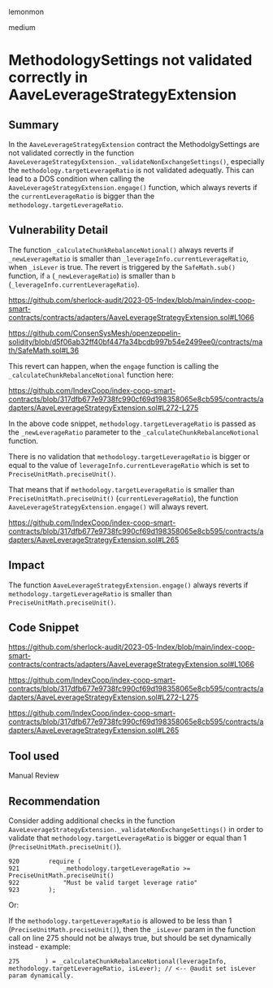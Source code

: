 lemonmon

medium

# MethodologySettings not validated correctly in AaveLeverageStrategyExtension

## Summary

In the `AaveLeverageStrategyExtension` contract the MethodolgySettings are not validated correctly in the function `AaveLeverageStrategyExtension._validateNonExchangeSettings()`, especially the `methodology.targetLeverageRatio` is not validated adequatly. This can  lead to a DOS condition when calling the `AaveLeverageStrategyExtension.engage()` function, which always reverts if the `currentLeverageRatio` is bigger than the `methodology.targetLeverageRatio`.

## Vulnerability Detail

The function `_calculateChunkRebalanceNotional()` always reverts if `_newLeverageRatio` is smaller than `_leverageInfo.currentLeverageRatio`, when `_isLever` is true. The revert is triggered by the `SafeMath.sub()` function, if `a` (`_newLeverageRatio`) is smaller than `b` (`_leverageInfo.currentLeverageRatio`).

https://github.com/sherlock-audit/2023-05-Index/blob/main/index-coop-smart-contracts/contracts/adapters/AaveLeverageStrategyExtension.sol#L1066

https://github.com/ConsenSysMesh/openzeppelin-solidity/blob/d5f06ab32ff40bf447fa34bcdb997b54e2499ee0/contracts/math/SafeMath.sol#L36

This revert can happen, when the `engage` function is calling the `_calculateChunkRebalanceNotional` function here:

https://github.com/IndexCoop/index-coop-smart-contracts/blob/317dfb677e9738fc990cf69d198358065e8cb595/contracts/adapters/AaveLeverageStrategyExtension.sol#L272-L275

In the above code snippet, `methodology.targetLeverageRatio` is passed as the `_newLeverageRatio` parameter to the `_calculateChunkRebalanceNotional` function.

There is no validation that `methodology.targetLeverageRatio` is bigger or equal to the value of `leverageInfo.currentLeverageRatio` which is set to `PreciseUnitMath.preciseUnit()`.

That means that if `methodology.targetLeverageRatio` is smaller than `PreciseUnitMath.preciseUnit()` (`currentLeverageRatio`), the function `AaveLeverageStrategyExtension.engage()` will always revert.

https://github.com/IndexCoop/index-coop-smart-contracts/blob/317dfb677e9738fc990cf69d198358065e8cb595/contracts/adapters/AaveLeverageStrategyExtension.sol#L265

## Impact

The function `AaveLeverageStrategyExtension.engage()` always reverts if `methodology.targetLeverageRatio` is smaller than `PreciseUnitMath.preciseUnit()`.

## Code Snippet

https://github.com/sherlock-audit/2023-05-Index/blob/main/index-coop-smart-contracts/contracts/adapters/AaveLeverageStrategyExtension.sol#L1066

https://github.com/IndexCoop/index-coop-smart-contracts/blob/317dfb677e9738fc990cf69d198358065e8cb595/contracts/adapters/AaveLeverageStrategyExtension.sol#L272-L275

https://github.com/IndexCoop/index-coop-smart-contracts/blob/317dfb677e9738fc990cf69d198358065e8cb595/contracts/adapters/AaveLeverageStrategyExtension.sol#L265

## Tool used

Manual Review

## Recommendation

Consider adding additional checks in the function `AaveLeverageStrategyExtension._validateNonExchangeSettings()` in order to validate that `methodology.targetLeverageRatio` is bigger or equal than 1 (`PreciseUnitMath.preciseUnit()`).

```solidity
920        require (
921            _methodology.targetLeverageRatio >= PreciseUnitMath.preciseUnit()
922            "Must be valid target leverage ratio"
923        );
```

Or:

If the `methodology.targetLeverageRatio` is allowed to be less than 1 (`PreciseUnitMath.preciseUnit()`), then the `_isLever` param in the function call on line 275 should not be always true, but should be set dynamically instead - example:

```solidity
275       ) = _calculateChunkRebalanceNotional(leverageInfo, methodology.targetLeverageRatio, isLever); // <-- @audit set isLever param dynamically.
```